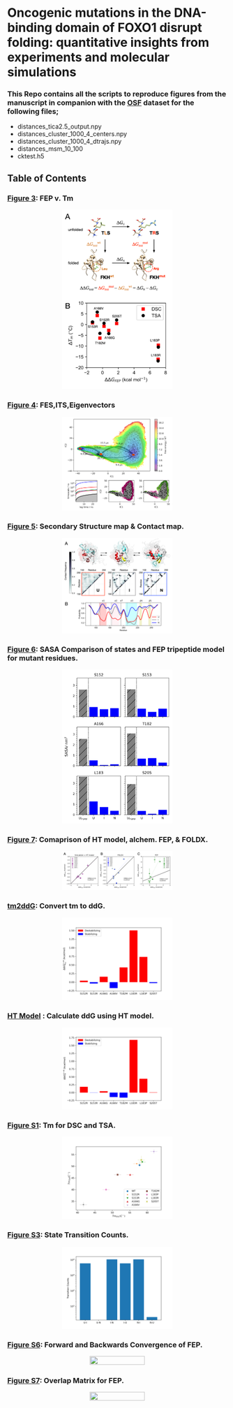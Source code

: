 # Oncogenic mutations in the DNA-binding domain of FOXO1 disrupt folding: quantitative insights from experiments and molecular simulations
### This Repo contains all the scripts to reproduce figures from the manuscript in companion with the [OSF](https://osf.io/t7h5b/) dataset for the following files;
- distances_tica2.5_output.npy
- distances_cluster_1000_4_centers.npy
- distances_cluster_1000_4_dtrajs.npy
- distances_msm_10_100
- cktest.h5

## Table of Contents
### [Figure 3](./Figure_3): FEP v. Tm

<p align="center">
  <a href="./Figure_3">
  <img src="Figure_3/Figure3.png" width="50%" height="50%"/>
  </a>
</p>

### [Figure 4](./Figure_4): FES,ITS,Eigenvectors

<p align="center">
  <a href="./Figure_4">
  <img src="Figure_4/Figure4_nolabels.png" width="50%" height="50%"/>
  </a>
</p>

### [Figure 5](./Figure_5): Secondary Structure map & Contact map.

<p align="center">
  <a href="./Figure_5">
  <img src="Figure_5/Figure_5.png" width="50%" height="50%"/>
  </a>
</p>

### [Figure 6](./Figure_6): SASA Comparison of states and FEP tripeptide model for mutant residues.

<p align="center">
  <a href="./Figure_6">
  <img src="Figure_6/sasa_mut_bar.png" width="50%" height="50%"/>
  </a>
</p>

### [Figure 7](./Figure_7): Comaprison of HT model, alchem. FEP, & FOLDX.

<p align="center">
  <a href="./Figure_7">
  <img src="Figure_7/Figure7.png" width="50%" height="50%"/>
  </a>
</p>

### [tm2ddG](./tm2ddG): Convert tm to ddG.

<p align="center">
  <a href="./tm2ddG">
  <img src="tm2ddG/simpleg.png" width="50%" height="50%" />
  </a>
</p>

### [HT Model](./HT_model) : Calculate ddG using HT model.

<p align="center">
  <a href="./HT_model">
  <img src="HT_model/HT_model.png" width="50%" height="50%" />
  </a>
</p>

### [Figure S1](./DSCvTSA): Tm for DSC and TSA.

<p align="center">
  <a href="./DSCvTSA">
  <img src="DSCvTSA/DSCvTSA.png" width="50%" height="50%"/>
  </a>
</p>

### [Figure S3](./Figure_S3): State Transition Counts.

<p align="center">
  <a href="./Figure_S3">
  <img src="Figure_S3/counts.png" width="50%" height="50%"/>
  </a>
</p>

### [Figure S6](./Figure_S6): Forward and Backwards Convergence of FEP.

<p align="center">
  <a href="./Figure_S6">
  <img src="Figure_S6/SI_Figure1.png" width="50%" height="50%"/>
  </a>
</p>

### [Figure S7](./Figure_S7): Overlap Matrix for FEP.

<p align="center">
  <a href="./Figure_S7">
  <img src="Figure_S7/SI_Figure2.png" width="50%" height="50%"/>
  </a>
</p>
